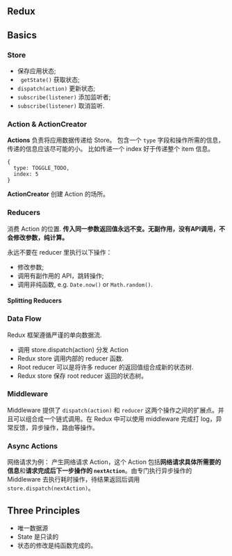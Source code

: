 Redux
---

## Basics
###  Store
- 保存应用状态;
- ` getState()` 获取状态;
- `dispatch(action)` 更新状态;
- `subscribe(listener)` 添加监听者;
- `subscribe(listener)` 取消监听.

###  Action & ActionCreator
**Actions** 负责将应用数据传递给 Store。
包含一个 `type` 字段和操作所需的信息，传递的信息应该尽可能的小。
比如传递一个 index 好于传递整个 item 信息。
```
{
  type: TOGGLE_TODO,
  index: 5
}
```
**ActionCreator** 创建 Action 的场所。

###  Reducers

消费 Action 的位置.   **传入同一参数返回值永远不变。无副作用，没有API调用，不会修改参数，纯计算。**

永远不要在 reducer 里执行以下操作：
- 修改参数;
- 调用有副作用的 API，跳转操作;
- 调用非纯函数, e.g. `Date.now()` or `Math.random()`.

#### Splitting Reducers

### Data Flow
Redux 框架遵循严谨的单向数据流.
- 调用 store.dispatch(action) 分发 Action
- Redux store 调用内部的 reducer 函数.
- Root reducer 可以是将许多 reducer 的返回值组合成新的状态树.
- Redux store 保存 root reducer 返回的状态树。

### Middleware
Middleware 提供了 `dispatch(action)` 和 `reducer` 这两个操作之间的扩展点。并且可以组合成一个链式调用。在 Redux 中可以使用 middleware 完成打 log，异常反馈，异步操作，路由等操作。

### Async Actions
网络请求为例：
产生网络请求 Action，这个 Action 包括**网络请求具体所需要的信息**和**请求完成后下一步操作的  `nextAction`**。由专门执行异步操作的 Middleware 去执行耗时操作，待结果返回后调用 `store.dispatch(nextAction)`。


## Three Principles
- 唯一数据源
- State 是只读的
- 状态的修改是纯函数完成的。
